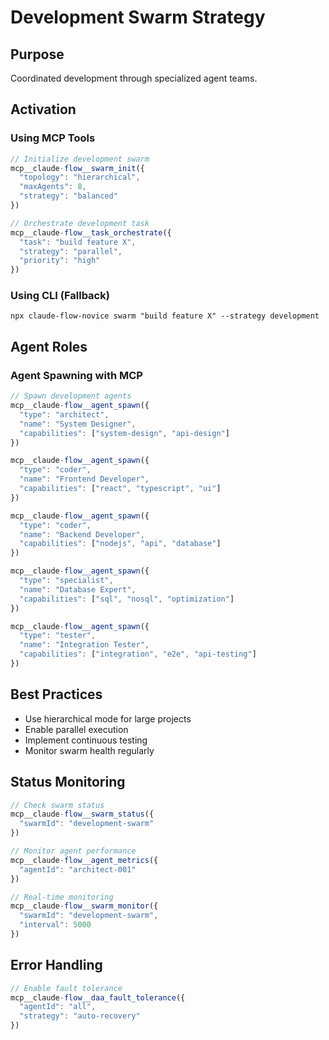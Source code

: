 # Development Swarm Strategy

## Purpose
Coordinated development through specialized agent teams.

## Activation

### Using MCP Tools
```javascript
// Initialize development swarm
mcp__claude-flow__swarm_init({
  "topology": "hierarchical",
  "maxAgents": 8,
  "strategy": "balanced"
})

// Orchestrate development task
mcp__claude-flow__task_orchestrate({
  "task": "build feature X",
  "strategy": "parallel",
  "priority": "high"
})
```

### Using CLI (Fallback)
`npx claude-flow-novice swarm "build feature X" --strategy development`

## Agent Roles

### Agent Spawning with MCP
```javascript
// Spawn development agents
mcp__claude-flow__agent_spawn({
  "type": "architect",
  "name": "System Designer",
  "capabilities": ["system-design", "api-design"]
})

mcp__claude-flow__agent_spawn({
  "type": "coder",
  "name": "Frontend Developer",
  "capabilities": ["react", "typescript", "ui"]
})

mcp__claude-flow__agent_spawn({
  "type": "coder",
  "name": "Backend Developer",
  "capabilities": ["nodejs", "api", "database"]
})

mcp__claude-flow__agent_spawn({
  "type": "specialist",
  "name": "Database Expert",
  "capabilities": ["sql", "nosql", "optimization"]
})

mcp__claude-flow__agent_spawn({
  "type": "tester",
  "name": "Integration Tester",
  "capabilities": ["integration", "e2e", "api-testing"]
})
```

## Best Practices
- Use hierarchical mode for large projects
- Enable parallel execution
- Implement continuous testing
- Monitor swarm health regularly

## Status Monitoring
```javascript
// Check swarm status
mcp__claude-flow__swarm_status({
  "swarmId": "development-swarm"
})

// Monitor agent performance
mcp__claude-flow__agent_metrics({
  "agentId": "architect-001"
})

// Real-time monitoring
mcp__claude-flow__swarm_monitor({
  "swarmId": "development-swarm",
  "interval": 5000
})
```

## Error Handling
```javascript
// Enable fault tolerance
mcp__claude-flow__daa_fault_tolerance({
  "agentId": "all",
  "strategy": "auto-recovery"
})
```
